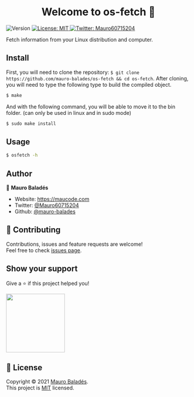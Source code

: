 <h1 align="center">Welcome to os-fetch 👋</h1>
<p>
  <img alt="Version" src="https://img.shields.io/badge/version-1.0.0-blue.svg?cacheSeconds=2592000" />
  <a href="https://github.com/mauro-balades/os-fetch/blob/master/LICENSE" target="_blank">
    <img alt="License: MIT" src="https://img.shields.io/badge/License-MIT-yellow.svg" />
  </a>
  <a href="https://twitter.com/Mauro60715204" target="_blank">
    <img alt="Twitter: Mauro60715204" src="https://img.shields.io/twitter/follow/Mauro60715204.svg?style=social" />
  </a>
</p>

Fetch information from your Linux distribution and computer.

## Install

First, you will need to clone the repository: `$ git clone https://github.com/mauro-balades/os-fetch && cd os-fetch`. After cloning, you will need to type the following type to build the compiled object.

```sh
$ make
```

And with the following command, you will be able to move it to the bin folder. (can only be used in linux and in sudo mode)

```sh
$ sudo make install
```

## Usage

```sh
$ osfetch -h
```

## Author

👤 **Mauro Baladés**

* Website: https://maucode.com
* Twitter: [@Mauro60715204](https://twitter.com/Mauro60715204)
* Github: [@mauro-balades](https://github.com/mauro-balades)

## 🤝 Contributing

Contributions, issues and feature requests are welcome!<br />Feel free to check [issues page](https://github.com/mauro-balades/os-fetch/issues).

## Show your support

Give a ⭐️ if this project helped you!

<a href="https://www.patreon.com/maurobalades">
  <img src="https://c5.patreon.com/external/logo/become_a_patron_button@2x.png" width="160">
</a>

## 📝 License

Copyright © 2021 [Mauro Baladés](https://github.com/mauro-balades).<br />
This project is [MIT](https://github.com/mauro-balades/os-fetch/blob/master/LICENSE) licensed.

